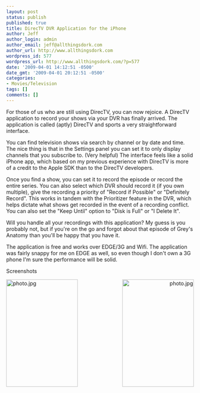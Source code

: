 ```yaml
---
layout: post
status: publish
published: true
title: DirecTV DVR Application for the iPhone
author: Jeff
author_login: admin
author_email: jeff@allthingsdork.com
author_url: http://www.allthingsdork.com
wordpress_id: 577
wordpress_url: http://www.allthingsdork.com/?p=577
date: '2009-04-01 14:12:51 -0500'
date_gmt: '2009-04-01 20:12:51 -0500'
categories:
- Movies/Television
tags: []
comments: []
---
```

<p>For those of us who are still using DirecTV, you can now rejoice. A DirecTV application to record your shows via your DVR has finally arrived. The application is called (aptly) DirecTV and sports a very straightforward interface.</p>
<p>You can find television shows via search by channel or by date and time. The nice thing is that in the Settings panel you can set it to only display channels that you subscribe to. (Very helpful) The interface feels like a solid iPhone app, which based on my previous experience with DirecTV is more of a credit to the Apple SDK than to the DirecTV developers.</p>
<p>Once you find a show, you can set it to record the episode or record the entire series. You can also select which DVR should record it (if you own multiple), give the recording a priority of "Record if Possible" or "Definitely Record". This works in tandem with the Prioritizer feature in the DVR, which helps dictate what shows get recorded in the event of a recording conflict. You can also set the "Keep Until" option to "Disk is Full" or "I Delete It".</p>
<p>Will you handle all your recordings with this application? My guess is you probably not, but if you're on the go and forgot about that episode of Grey's Anatomy than you'll be happy that you have it.</p>
<p>The application is free and works over EDGE/3G and Wifi. The application was fairly snappy for me on EDGE as well, so even though I don't own a 3G phone I'm sure the performance will be solid.</p>
<p>Screenshots</p>
<p><img class="alignleft" style="border: 0px initial initial;" src="http://www.allthingsdork.com/wp-content/uploads/2009/04/photo.jpg" border="0" alt="photo.jpg" width="192" height="288" align="left" /></p>
<div style="text-align:right;"><img style="border: 0px initial initial;" src="http://www.allthingsdork.com/wp-content/uploads/2009/04/photo1.jpg" border="0" alt="photo.jpg" width="192" height="288" /></div></p>
